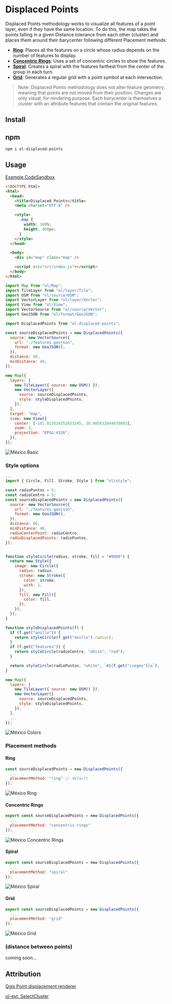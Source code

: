 # Displaced Points

Displaced Points methodology works to visualize all features of a point layer, even if they have the same location. To do this, the map takes the points falling in a given Distance tolerance from each other (cluster) and places them around their barycenter following different Placement methods:

- [**Ring**](#grid): Places all the features on a circle whose radius depends on the number of features to display.
- [**Concentric Rings**](#concentric-rings): Uses a set of concentric circles to show the features.
- [**Spiral**](#spiral): Creates a spiral with the features farthest from the center of the group in each turn.
- [**Grid**](#grid): Generates a regular grid with a point symbol at each intersection.

> Note: Displaced Points methodology does not alter feature geometry, meaning that points are not moved from their position. Changes are only visual, for rendering purpose. Each barycenter is themselves a cluster with an attribute features that contain the original features.

## Install

## npm

```npm
npm i ol-displaced-points
```

## Usage

[Example CodeSandbox](https://codesandbox.io/s/ol-displaced-points-twijp1)

```html
<!DOCTYPE html>
<html>
  <head>
    <title>Displaced Points</title>
    <meta charset="UTF-8" />

    <style>
      .map {
        width: 100%;
        height: 400px;
      }
    </style>
  </head>

  <body>
    <div id="map" class="map" />

    <script src="src/index.js"></script>
  </body>
</html>
```

```javascript
import Map from "ol/Map";
import TileLayer from "ol/layer/Tile";
import OSM from "ol/source/OSM";
import VectorLayer from "ol/layer/Vector";
import View from "ol/View";
import VectorSource from "ol/source/Vector";
import GeoJSON from "ol/format/GeoJSON";

import DisplacedPoints from "ol-displaced-points";

const sourceDisplacedPoints = new DisplacedPoints({
  source: new VectorSource({
    url: "./features.geojson",
    format: new GeoJSON(),
  }),
  distance: 80,
  minDistance: 40,
});

new Map({
  layers: [
    new TileLayer({ source: new OSM() }),
    new VectorLayer({
      source: sourceDisplacedPoints,
      style: styleDisplacedPoints,
    }),
  ],
  target: "map",
  view: new View({
    center: [-101.012614352653245, 20.905432044070093],
    zoom: 3,
    projection: "EPSG:4326",
  }),
});
```

![México Basic](./docs/mexico-basic.png)

### Style options

```javascript
...
import { Circle, Fill, Stroke, Style } from "ol/style";

const radioPuntos = 5;
const radioCentro = 5;
const sourceDisplacedPoints = new DisplacedPoints({
  source: new VectorSource({
    url: "./features.geojson",
    format: new GeoJSON(),
  }),
  distance: 80,
  minDistance: 40,
  radioCenterPoint: radioCentro,
  radioDisplacedPoints: radioPuntos,
});


function styleCircle(radius, stroke, fill = "#0000") {
  return new Style({
    image: new Circle({
      radius: radius,
      stroke: new Stroke({
        color: stroke,
        with: 1,
      }),
      fill: new Fill({
        color: fill,
      }),
    }),
  });
}

function styleDisplacedPoints(f) {
  if (f.get("anillo")) {
    return styleCircle(f.get("anillo").radius);
  }
  if (f.get("features")) {
    return styleCircle(radioCentro, "white", "red");
  }

  return styleCircle(radioPuntos, "white", `#${f.get("cvegeo")}a`);
}

new Map({
  layers: [
    new TileLayer({ source: new OSM() }),
    new VectorLayer({
      source: sourceDisplacedPoints,
      style: styleDisplacedPoints,
    }),
  ],
  ...
});
```

![México Colors](./docs/mexico-ring-colors.png)

### Placement methods

#### Ring

```javascript
const sourceDisplacedPoints = new DisplacedPoints({
  ...
  placementMethod: "ring" // default
});
```

![México Ring](./docs/mexico-ring.png)

#### Concentric Rings

```javascript
export const sourceDisplacedPoints = new DisplacedPoints({
  ...
  placementMethod: "concentric-rings"
});
```

![México Concentric Rings](./docs/mexico-concentric-rings.png)

#### Spiral

```javascript
export const sourceDisplacedPoints = new DisplacedPoints({
  ...
  placementMethod: "spiral"
});
```

![México Spiral](./docs/mexico-spiral.png)

#### Grid

```javascript
export const sourceDisplacedPoints = new DisplacedPoints({
  ...
  placementMethod: "grid"
});
```

![México Grid](./docs/mexico-grid.png)

### (distance between points)
coming soon...

## Attribution

[Qgis Point displacement renderer](https://docs.qgis.org/3.22/en/docs/user_manual/working_with_vector/vector_properties.html#point-displacement-renderer)

[ol-ext: SelectCluster](http://viglino.github.io/ol-ext/examples/animation/map.animatedcluster.html)
